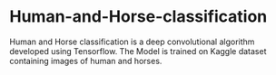 # Human-and-Horse-classification
Human and Horse classification is a deep convolutional algorithm developed using Tensorflow. The Model is trained on Kaggle dataset containing images of human and horses.
